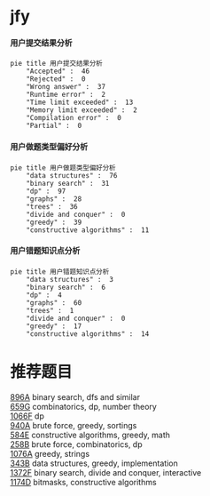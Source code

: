 # jfy

<!-- tabs:start -->



#### **用户提交结果分析**

```mermaid
pie title 用户提交结果分析
    "Accepted" :  46
    "Rejected" :  0
    "Wrong answer" :  37
    "Runtime error" :  2
    "Time limit exceeded" :  13
    "Memory limit exceeded" :  2
    "Compilation error" :  0
    "Partial" :  0
```

#### **用户做题类型偏好分析**

```mermaid
pie title 用户做题类型偏好分析
    "data structures" :  76
    "binary search" :  31
    "dp" :  97
    "graphs" :  28
    "trees" :  36
    "divide and conquer" :  0
    "greedy" :  39
    "constructive algorithms" :  11
```
#### **用户错题知识点分析**

```mermaid
pie title 用户错题知识点分析
    "data structures" :  3
    "binary search" :  6
    "dp" :  4
    "graphs" :  60
    "trees" :  1
    "divide and conquer" :  0
    "greedy" :  17
    "constructive algorithms" :  14
```



<!-- tabs:end -->
# 推荐题目
[896A](https://codeforces.com/contest/896/problem/A)		binary search,
                        dfs and similar		  
[659G](https://codeforces.com/contest/659/problem/G)		combinatorics,
                        dp,
                        number theory		  
[1066F](https://codeforces.com/contest/1066/problem/F)		dp		  
[940A](https://codeforces.com/contest/940/problem/A)		brute force,
                        greedy,
                        sortings		  
[584E](https://codeforces.com/contest/584/problem/E)		constructive algorithms,
                        greedy,
                        math		  
[258B](https://codeforces.com/contest/258/problem/B)		brute force,
                        combinatorics,
                        dp		  
[1076A](https://codeforces.com/contest/1076/problem/A)		greedy,
                        strings		  
[343B](https://codeforces.com/contest/343/problem/B)		data structures,
                        greedy,
                        implementation		  
[1372F](https://codeforces.com/contest/1372/problem/F)		binary search,
                        divide and conquer,
                        interactive		  
[1174D](https://codeforces.com/contest/1174/problem/D)		bitmasks,
                        constructive algorithms		  
